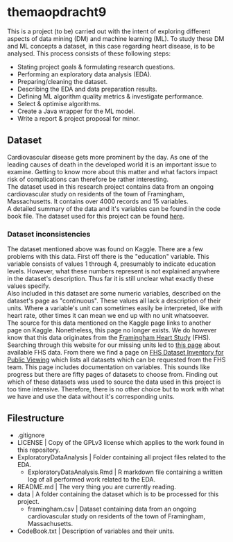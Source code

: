 # themaopdracht9

This is a project (to be) carried out with the intent of exploring different aspects of data mining (DM) and machine learning (ML).
To study these DM and ML concepts a dataset, in this case regarding heart disease, is to be analysed. This process consists of these following steps:
- Stating project goals & formulating research questions.
- Performing an exploratory data analysis (EDA).
- Preparing/cleaning the dataset.
- Describing the EDA and data preparation results.
- Defining ML algorithm quality metrics & investigate performance.
- Select & optimise algorithms.
- Create a Java wrapper for the ML model. 
- Write a report & project proposal for minor.

## Dataset

Cardiovascular disease gets more prominent by the day. As one of the leading causes of death in the developed world it is an important issue to examine. Getting to know more about this matter and what factors impact risk of complications can therefore be rather interesting.  
The dataset used in this research project contains data from an ongoing cardiovascular study on residents of the town of Framingham, Massachusetts. It contains over 4000 records and 15 variables.  
A detailed summary of the data and it's variables can be found in the code book file. 
The dataset used for this project can be found [here](https://www.kaggle.com/datasets/dileep070/heart-disease-prediction-using-logistic-regression).

### Dataset inconsistencies

The dataset mentioned above was found on Kaggle. There are a few problems with this data. First off there is the "education" variable. This variable consists of values 1 through 4, presumably to indicate education levels. However, what these numbers represent is not explained anywhere in the dataset's description. Thus far it is still unclear what exactly these values specify.  
Also included in this dataset are some numeric variables, described on the dataset's page as "continuous". These values all lack a description of their units. Where a variable's unit can sometimes easily be interpreted, like with heart rate, other times it can mean we end up with no unit whatsoever.  
The source for this data mentioned on the Kaggle page links to another page on Kaggle. Nonetheless, this page no longer exists. We do however know that this data originates from the [Framingham Heart Study](https://www.framinghamheartstudy.org/) (FHS). Searching through this website for our missing units led to [this page](https://www.framinghamheartstudy.org/fhs-for-researchers/data-available-overview/) about available FHS data. From there we find a page on [FHS Dataset Inventory for Public Viewing](https://wwwapp.bumc.bu.edu/FHSresapp/Public/DataSetList) which lists all datasets which can be requested from the FHS team. This page includes documentation on variables. This sounds like progress but there are fifty pages of datasets to choose from. Finding out which of these datasets was used to source the data used in this project is too time intensive. Therefore, there is no other choice but to work with what we have and use the data without it's corresponding units.

## Filestructure 
- .gitignore 
- LICENSE     | Copy of the GPLv3 license which applies to the work found in this repository.
- ExploratoryDataAnalysis  | Folder containing all project files related to the EDA.
  - ExploratoryDataAnalysis.Rmd | R markdown file containing a written log of all performed work related to the EDA.
- README.md   | The very thing you are currently reading.
- data        | A folder containing the dataset which is to be processed for this project.
  - framingham.csv | Dataset containing data from an ongoing cardiovascular study on residents of the town of Framingham, Massachusetts.
- CodeBook.txt | Description of variables and their units.
